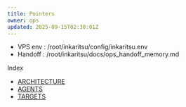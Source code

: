 ```yaml
---
title: Pointers
owner: ops
updated: 2025-09-15T02:30:01Z
---
```

- VPS env : /root/inkaritsu/config/inkaritsu.env
- Handoff : /root/inkaritsu/docs/ops_handoff_memory.md

Index
- [ARCHITECTURE](./ARCHITECTURE.md)
- [AGENTS](./AGENTS.md)
- [TARGETS](./TARGETS.md)

